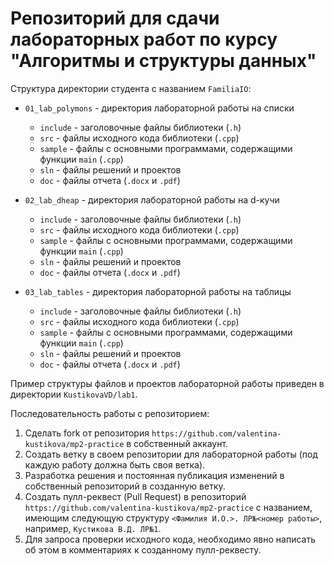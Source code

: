 # Репозиторий для сдачи лабораторных работ по курсу "Алгоритмы и структуры данных"

Структура директории студента с названием `FamiliaIO`:

- `01_lab_polymons` - директория лабораторной работы на списки
  - `include` - заголовочные файлы библиотеки (`.h`)
  - `src` - файлы исходного кода библиотеки (`.cpp`)
  - `sample` - файлы с основными программами, содержащими функции `main` (`.cpp`)
  - `sln` - файлы решений и проектов
  - `doc` - файлы отчета (`.docx` и `.pdf`)

- `02_lab_dheap` - директория лабораторной работы на d-кучи
  - `include` - заголовочные файлы библиотеки (`.h`)
  - `src` - файлы исходного кода библиотеки (`.cpp`)
  - `sample` - файлы с основными программами, содержащими функции `main` (`.cpp`)
  - `sln` - файлы решений и проектов
  - `doc` - файлы отчета (`.docx` и `.pdf`)

- `03_lab_tables` - директория лабораторной работы на таблицы
  - `include` - заголовочные файлы библиотеки (`.h`)
  - `src` - файлы исходного кода библиотеки (`.cpp`)
  - `sample` - файлы с основными программами, содержащими функции `main` (`.cpp`)
  - `sln` - файлы решений и проектов
  - `doc` - файлы отчета (`.docx` и `.pdf`)

Пример структуры файлов и проектов лабораторной работы приведен в директории `KustikovaVD/lab1`.

Последовательность работы с репозиторием:

1. Сделать fork от репозитория `https://github.com/valentina-kustikova/mp2-practice` в собственный аккаунт.
1. Создать ветку в своем репозитории для лабораторной работы (под каждую работу должна быть своя ветка).
1. Разработка решения и постоянная публикация изменений в собственный репозиторий в созданную ветку.
1. Создать пулл-реквест (Pull Request) в репозиторий `https://github.com/valentina-kustikova/mp2-practice` с названием, имеющим следующую структуру `<Фамилия И.О.>. ЛР№<номер работы>`, например, `Кустикова В.Д. ЛР№1`.
1. Для запроса проверки исходного кода, необходимо явно написать об этом в комментариях к созданному пулл-реквесту.